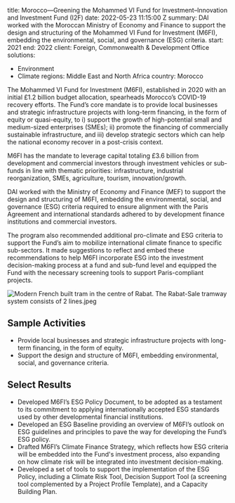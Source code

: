 
title: Morocco—Greening the Mohammed VI Fund for Investment–Innovation and Investment
  Fund (I2F)
date: 2022-05-23 11:15:00 Z
summary: DAI worked with the Moroccan Ministry of Economy and Finance to support the
  design and structuring of the Mohammed VI Fund for Investment (M6FI), embedding
  the environmental, social, and governance (ESG) criteria.
start: 2021
end: 2022
client: Foreign, Commonwealth & Development Office
solutions:
- Environment
- Climate
regions: Middle East and North Africa
country: Morocco


The Mohammed VI Fund for Investment (M6FI), established in 2020 with an initial £1.2 billion budget allocation, spearheads Morocco’s COVID-19 recovery efforts. The Fund’s core mandate is to provide local businesses and strategic infrastructure projects with long-term financing, in the form of equity or quasi-equity, to i) support the growth of high-potential small and medium-sized enterprises (SMEs); ii) promote the financing of commercially sustainable infrastructure, and iii) develop strategic sectors which can help the national economy recover in a post-crisis context.

M6FI has the mandate to leverage capital totaling £3.6 billion from development and commercial investors through investment vehicles or sub-funds in line with thematic priorities: infrastructure, industrial reorganization, SMEs, agriculture, tourism, innovation/growth.

DAI worked with the Ministry of Economy and Finance (MEF) to support the design and structuring of M6FI, embedding the environmental, social, and governance (ESG) criteria required to ensure alignment with the Paris Agreement and international standards adhered to by development finance institutions and commercial investors.

The program also recommended additional pro-climate and ESG criteria to support the Fund’s aim to mobilize international climate finance to specific sub-sectors. It made suggestions to reflect and embed these recommendations to help M6FI incorporate ESG into the investment decision-making process at a fund and sub-fund level and equipped the Fund with the necessary screening tools to support Paris-compliant projects.

![Modern French built tram in the centre of Rabat. The Rabat-Sale tramway system consists of 2 lines.jpeg](/uploads/Modern%20French%20built%20tram%20in%20the%20centre%20of%20Rabat.%20The%20Rabat-Sale%20tramway%20system%20consists%20of%202%20lines.jpeg)

## Sample Activities

* Provide local businesses and strategic infrastructure projects with long-term financing, in the form of equity.
* Support the design and structure of M6FI, embedding environmental, social, and governance criteria.

## Select Results

* Developed M6FI’s ESG Policy Document, to be adopted as a testament to its commitment to applying internationally accepted ESG standards used by other developmental financial institutions.
* Developed an ESG Baseline providing an overview of M6FI’s outlook on ESG guidelines and principles to pave the way for developing the Fund’s ESG policy.
* Drafted M6FI’s Climate Finance Strategy, which reflects how ESG criteria will be embedded into the Fund's investment process, also expanding on how climate risk will be integrated into investment decision-making.
* Developed a set of tools to support the implementation of the ESG Policy, including a Climate Risk Tool, Decision Support Tool (a screening tool complemented by a Project Profile Template), and a Capacity Building Plan.
